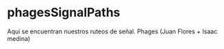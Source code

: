 # phagesSignalPaths
Aquí se encuentran nuestros ruteos de señal.
Phages (Juan Flores + Isaac medina)
